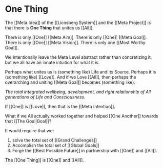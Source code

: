 # One Thing

The [[Meta Idea]] of the [[Lionsberg System]] and the [[Meta Project]] is that there is **One Thing** that unites us [[All]]. 

There is only [[One]] [[Meta Aim]]. There is only [[One]] [[Meta Goal]]. There is only [[One]] [[Meta Vision]]. There is only one [[Most Worthy Goal]]. 

We intentionally leave the Meta Level abstract rather than concretizing it, but we all have an innate intuition for what it is. 

Perhaps what unites us is (something like) Life and its Source. Perhaps it is (something like) [[Love]]. And if we Love [[All]], then perhaps the overarching and uniting [[Meta Goal]] becomes (something like): 

*The total integrated wellbeing, development, and right relationship of All generations of Life and Consciousness.* 

If [[One]] is [[Love]], then that is the [[Meta Intention]]. 

What if we All actually worked together and helped [[One Another]] towards that [[The Goal|Goal]]? 

It would require that we: 

1) solve the total set of [[Grand Challenges]] 
2) Accomplish the total set of [[Global Goals]] 
3) Forge the [[Best Possible Future]] in partnership with [[One]] and [[All]]. 

The [[One Thing]] is [[One]] and [[All]]. 
